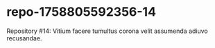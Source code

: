 # repo-1758805592356-14
Repository #14: Vitium facere tumultus corona velit assumenda adiuvo recusandae.
